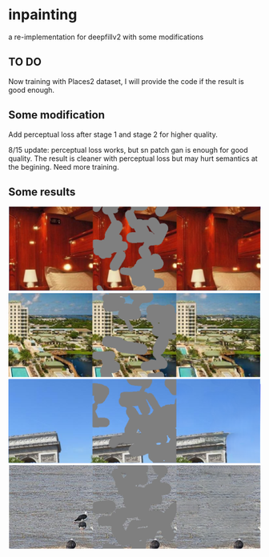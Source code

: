 # inpainting
a re-implementation for deepfillv2 with some modifications

## TO DO
Now training with Places2 dataset, I will provide the code if the result is good enough.

## Some modification
Add perceptual loss after stage 1 and stage 2 for higher quality.

8/15 update: perceptual loss works, but sn patch gan is enough for good quality. The result is cleaner with perceptual loss but may hurt semantics at the begining. Need more training. 

## Some results
![image](https://github.com/uxtl/inpainting/blob/master/results/1.png)
![image](https://github.com/uxtl/inpainting/blob/master/results/2.png)
![image](https://github.com/uxtl/inpainting/blob/master/results/3.png)
![image](https://github.com/uxtl/inpainting/blob/master/results/4.png)
